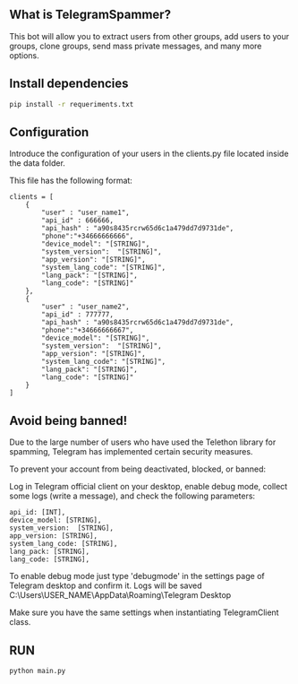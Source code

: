 ## What is TelegramSpammer?

This bot will allow you to extract users from other groups, add users to your groups, clone groups, send mass private messages, and many more options.

## Install dependencies

```bash
pip install -r requeriments.txt
```

## Configuration

Introduce the configuration of your users in the clients.py file located inside the data folder.

This file has the following format:

```
clients = [    
    {
        "user" : "user_name1",
        "api_id" : 666666,
        "api_hash" : "a90s8435rcrw65d6c1a479dd7d9731de",
        "phone":"+34666666666",
        "device_model": "[STRING]",
        "system_version":  "[STRING]",
        "app_version": "[STRING]",
        "system_lang_code": "[STRING]",
        "lang_pack": "[STRING]",
        "lang_code": "[STRING]"
    },
    {
        "user" : "user_name2",
        "api_id" : 777777,
        "api_hash" : "a90s8435rcrw65d6c1a479dd7d9731de",
        "phone":"+34666666667",
        "device_model": "[STRING]",
        "system_version":  "[STRING]",
        "app_version": "[STRING]",
        "system_lang_code": "[STRING]",
        "lang_pack": "[STRING]",
        "lang_code": "[STRING]"
    }
]
```

## Avoid being banned!
Due to the large number of users who have used the Telethon library for spamming, Telegram has implemented certain security measures.

To prevent your account from being deactivated, blocked, or banned:

Log in Telegram official client on your desktop, enable debug mode, collect some logs (write a message), and check the following parameters:

    api_id: [INT],
    device_model: [STRING],
    system_version:  [STRING],
    app_version: [STRING],
    system_lang_code: [STRING],
    lang_pack: [STRING],
    lang_code: [STRING],

To enable debug mode just type 'debugmode' in the settings page of Telegram desktop and confirm it.
Logs will be saved C:\Users\USER_NAME\AppData\Roaming\Telegram Desktop

Make sure you have the same settings when instantiating TelegramClient class.

## RUN

```bash
python main.py
```
